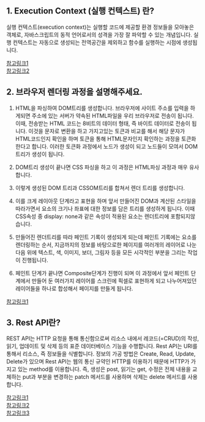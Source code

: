 ## 1. Execution Context (실행 컨텍스트) 란? ##
실행 컨텍스트(execution context)는 실행할 코드에 제공할 환경 정보들을 모아놓은 객체로, 자바스크립트의 동적 언어로서의 성격을 가장 잘 파악할 수 있는 개념입니다.
실행 컨텍스트는 자동으로 생성되는 전역공간을 제외하고 함수를 실행하는 시점에 생성됩니다.

[참고링크1](https://velog.io/@edie_ko/js-execution-context)</br>
[참고링크2](https://blog.gamguma.dev/post/2022/04/js_execution_context)</br>

## 2. 브라우저 렌더링 과정을 설명해주세요. ##
1. HTML을 파싱하여 DOM트리를 생성합니다.
브라우저에 사이트 주소를 입력을 하게되면 주소에 있는 서버가 약속된 HTML파일을 우리 브라우저로 전송이 됩니다. 이때, 전송받는 HTML 코드는 8비트의 데이터 형태, 즉 바이트 데이터로 전송이 됩니다.
이것을 문자로 변환을 하고 가지고있는 토큰과 비교를 해서 해당 문자가 HTML코드인지 확인을 하며 토큰을 통해 HTML문자인지 확인하는 과정을 토큰화 한다고 합니다.
이러한 토큰화 과정에서 노드가 생성이 되고 노드들이 모여서 DOM트리가 생성이 됩니다.

2. DOM트리 생성이 끝나면 CSS 파싱을 하고 이 과정은 HTML파싱 과정과 매우 유사합니다.
3. 이렇게 생성된 DOM 트리과 CSSOM트리를 합쳐서 렌더 트리를 생성합니다.
4. 이를 크게 레이아웃 단계라고 표현을 하며 앞서 만들어진 DOM과 계산된 스타일을 따라가면서 요소의 크기나 좌표에 대한 정보를 담은 트리를 생성하게 됩니다.
이때 CSS속성 중 display: none과 같은 속성이 적용된 요소는 렌더트리에 포함되지않습니다.
6. 만들어진 렌더트리를 따라 페인트 기록이 생성되게 되는데 페인트 기록에는 요소를 렌더링하는 순서, 지금까지의 정보를 바탕으로한 페이지를 여러개의 레이어로 나눈다음 위에 텍스트, 색, 이미지, 보더, 그림자 등을 모든 시각적인 부분을 그리는 작업이 진행됩니다.
7. 페인트 단계가 끝나면 Composite단계가 진행이 되며 이 과정에서 앞서 페인트 단계에서 만들어 둔 여러가지 레이어를 스크린에 픽셀로 표현하게 되고 나누어져있던 레이어들을 하나로 합성해서 페이지를 만들게 됩니다.

[참고링크1](https://youtu.be/z1Jj7Xg-TkU?si=0heJmOpxvUmjvl3h)</br>

## 3. Rest API란? ##
REST API는 HTTP 요청을 통해 통신함으로써 리소스 내에서 레코드(=CRUD)의 작성, 읽기, 업데이트 및 삭제 등의 표준 데이터베이스 기능을 수행합니다.
Rest API는 URI를 통해서 리소스, 즉 정보들을 식별합니다. 정보의 가공 방법은 Create, Read, Update, Delete가 있으며 Rest API는 웹의 통신 규약인 HTTP를 이용하기 때문에
HTTP가 가지고 있는 method를 이용합니다. 즉, 생성은 post, 읽기는 get, 수정은 전체 내용을 교체하는 put과 부분을 변경하는 patch 메서드를 사용하며 삭제는 delete 메서드를 사용합니다.

[참고링크1](https://www.ibm.com/kr-ko/topics/rest-apis)</br>
[참고링크2](https://aws.amazon.com/ko/what-is/restful-api/)</br>
[참고링크3](https://youtu.be/PmY3dWcCxXI?si=x-DWuanZBaO7Eqdb)</br>
